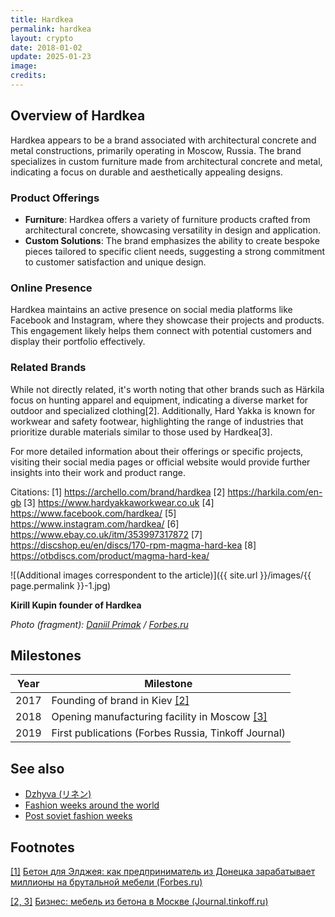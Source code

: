 ```yaml
---
title: Hardkea
permalink: hardkea
layout: crypto
date: 2018-01-02
update: 2025-01-23
image:
credits:
---
```


## Overview of Hardkea

Hardkea appears to be a brand associated with architectural concrete and metal constructions, primarily operating in Moscow, Russia. The brand specializes in custom furniture made from architectural concrete and metal, indicating a focus on durable and aesthetically appealing designs.

### Product Offerings
- **Furniture**: Hardkea offers a variety of furniture products crafted from architectural concrete, showcasing versatility in design and application.
- **Custom Solutions**: The brand emphasizes the ability to create bespoke pieces tailored to specific client needs, suggesting a strong commitment to customer satisfaction and unique design.

### Online Presence
Hardkea maintains an active presence on social media platforms like Facebook and Instagram, where they showcase their projects and products. This engagement likely helps them connect with potential customers and display their portfolio effectively.

### Related Brands
While not directly related, it's worth noting that other brands such as Härkila focus on hunting apparel and equipment, indicating a diverse market for outdoor and specialized clothing[2]. Additionally, Hard Yakka is known for workwear and safety footwear, highlighting the range of industries that prioritize durable materials similar to those used by Hardkea[3].

For more detailed information about their offerings or specific projects, visiting their social media pages or official website would provide further insights into their work and product range.

Citations:
[1] https://archello.com/brand/hardkea
[2] https://harkila.com/en-gb
[3] https://www.hardyakkaworkwear.co.uk
[4] https://www.facebook.com/hardkea/
[5] https://www.instagram.com/hardkea/
[6] https://www.ebay.co.uk/itm/353997317872
[7] https://discshop.eu/en/discs/170-rpm-magma-hard-kea
[8] https://otbdiscs.com/product/magma-hard-kea/

![(Additional images correspondent to the article)]({{ site.url }}/images/{{ page.permalink }}-1.jpg)

**Kirill Kupin founder of Hardkea**

*Photo (fragment): [Daniil Primak](https://www.forbes.ru/karera-i-svoy-biznes/384659-beton-dlya-eldzheya-kak-predprinimatel-iz-donecka-zarabatyvaet-milliony) / [Forbes.ru](https://www.forbes.ru/karera-i-svoy-biznes/384659-beton-dlya-eldzheya-kak-predprinimatel-iz-donecka-zarabatyvaet-milliony)*

## Milestones

|Year|Milestone|
|-|-|
|2017|Founding of brand in Kiev <span id="a2">[\[2\]](#f2)</span>|
|2018|Opening manufacturing facility in Moscow <span id="a2">[\[3\]](#f2)</span>|
|2019|First publications (Forbes Russia, Tinkoff Journal)|

## See also

+ [Dzhyva (リネン)](dzhyva)
+ [Fashion weeks around the world](fashion-weeks-around-the-world)
+ [Post soviet fashion weeks](post-soviet-fashion-weeks)

## Footnotes

[[1]](#a1) <span id="f1"></span> [Бетон для Элджея: как предприниматель из Донецка зарабатывает миллионы на брутальной мебели (Forbes.ru)](https://www.forbes.ru/karera-i-svoy-biznes/384659-beton-dlya-eldzheya-kak-predprinimatel-iz-donecka-zarabatyvaet-milliony)

[[2, 3]](#a2) <span id="f2"></span> [Бизнес: мебель из бетона в Москве (Journal.tinkoff.ru)](https://journal.tinkoff.ru/beton/)
